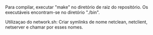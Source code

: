 Para compilar, executar "make" no diretório de raiz do repositório.
Os executáveis encontram-se no diretório "./bin".

Utilizaçao do network.sh:
Criar symlinks de nome netclean, netclient, netserver e chamar por esses nomes.
